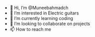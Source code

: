 - 👋 Hi, I’m @Muneebahmadch
- 👀 I’m interested in Electric guitars
- 🌱 I’m currently learning coding
- 💞️ I’m looking to collaborate on projects
- 📫 How to reach me 

<!---
Muneebahmadch/Muneebahmadch is a ✨ special ✨ repository because its `README.md` (this file) appears on your GitHub profile.
You can click the Preview link to take a look at your changes.
--->

